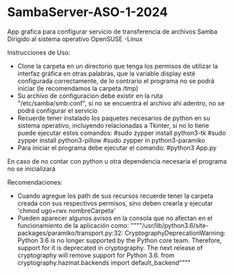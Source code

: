 # SambaServer-ASO-1-2024

App grafica para configurar servicio de transferencia de archivos Samba
Dirigido al sistema operativo OpenSUSE -Linux

Instrucciones de Uso:

- Clone la carpeta en un directorio que tenga los permisos de utilizar la interfaz gráfica
  en otras palabras, que la variable display esté configurada correctamente, de lo contrario el programa no se podrá iniciar (le recomendamos la carpeta /tmp)
- Su archivo de configuracion debe existir en la ruta "/etc/samba/smb.conf", si no se encuentra el
  archivo ahi adentro, no se podrá configurar el servicio
- Recuerde tener instalado los paquetes necesarios de python en su sistema operativo, incluyendo
  relacionadas a Tkinter, si no lo tiene puede ejecutar estos comandos:
   #sudo zypper install python3-tk
   #sudo zypper install python3-pillow
   #sudo zypper in python3-paramiko
- Para iniciar el programa debe ejecutar el comando:
   #python3 App.py

En caso de no contar con python u otra dependencia necesaria el programa no se inicializará

Recomendaciones:
- Cuando agregue los path de sus recursos recuerde tener la carpeta creada
  con sus respectivos permisos, sino deben crearla y ejecutar 'chmod ugo+rwx nombreCarpeta' 
- Pueden aparecer algunos avisos en la consola que no afectan en el funcionamiento de la aplicación como:
  """"/usr/lib/python3.6/site-packages/paramiko/transport.py:32: CryptographyDeprecationWarning: Python 3.6 is no longer supported by the Python core team. Therefore, support for it is deprecated in cryptography. The next release of cryptography will remove support for Python 3.6.
  from cryptography.hazmat.backends import default_backend""""
